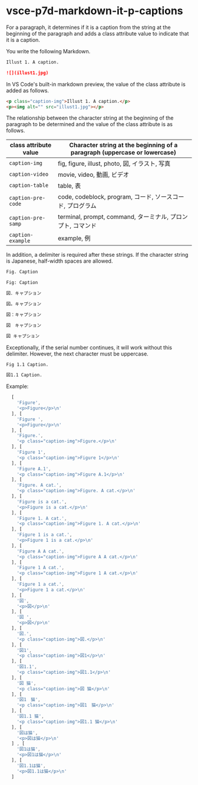 # vsce-p7d-markdown-it-p-captions

For a paragraph, it determines if it is a caption from the string at the beginning of the paragraph and adds a class attribute value to indicate that it is a caption.

You write the following Markdown.

```md
Illust 1. A caption.

![](illust1.jpg)
```

In VS Code's built-in markdown preview, the value of the class attribute is added as follows.

```html
<p class="caption-img">Illust 1. A caption.</p>
<p><img alt="" src="illust1.jpg"></p>
```


The relationship between the character string at the beginning of the paragraph to be determined and the value of the class attribute is as follows.

| class attribute value | Character string at the beginning of a paragraph (uppercase or lowercase) |
| ---- | ---- |
| `caption-img` | fig, figure, illust, photo, 図, イラスト, 写真 |
| `caption-video` | movie, video, 動画, ビデオ |
| `caption-table` | table, 表 |
| `caption-pre-code` | code, codeblock, program, コード, ソースコード, プログラム |
| `caption-pre-samp` | terminal, prompt, command, ターミナル, プロンプト, コマンド |
| `caption-example` | example, 例 |

In addition, a delimiter is required after these strings.  If the character string is Japanese, half-width spaces are allowed.

```md
Fig. Caption

Fig: Caption

図．キャプション

図。キャプション

図：キャプション

図　キャプション

図 キャプション
```

Exceptionally, if the serial number continues, it will work without this delimiter. However, the next character must be uppercase.

```md
Fig 1.1 Caption.

図1.1 Caption.
```

Example:

```js
  [
    'Figure',
    '<p>Figure</p>\n'
  ], [
    'Figure ',
    '<p>Figure</p>\n'
  ], [
    'Figure.',
    '<p class="caption-img">Figure.</p>\n'
  ], [
    'Figure 1',
    '<p class="caption-img">Figure 1</p>\n'
  ], [
    'Figure A.1',
    '<p class="caption-img">Figure A.1</p>\n'
  ], [
    'Figure. A cat.',
    '<p class="caption-img">Figure. A cat.</p>\n'
  ], [
    'Figure is a cat.',
    '<p>Figure is a cat.</p>\n'
  ], [
    'Figure 1. A cat.',
    '<p class="caption-img">Figure 1. A cat.</p>\n'
  ], [
    'Figure 1 is a cat.',
    '<p>Figure 1 is a cat.</p>\n'
  ], [
    'Figure A A cat.',
    '<p class="caption-img">Figure A A cat.</p>\n'
  ], [
    'Figure 1 A cat.',
    '<p class="caption-img">Figure 1 A cat.</p>\n'
  ], [
    'Figure 1 a cat.',
    '<p>Figure 1 a cat.</p>\n'
  ], [
    '図',
    '<p>図</p>\n'
  ], [
    '図 ',
    '<p>図</p>\n'
  ], [
    '図.',
    '<p class="caption-img">図.</p>\n'
  ], [
    '図1',
    '<p class="caption-img">図1</p>\n'
  ], [
    '図1.1',
    '<p class="caption-img">図1.1</p>\n'
  ], [
    '図 猫',
    '<p class="caption-img">図 猫</p>\n'
  ], [
    '図1　猫',
    '<p class="caption-img">図1　猫</p>\n'
  ], [
    '図1.1 猫',
    '<p class="caption-img">図1.1 猫</p>\n'
  ], [
    '図は猫',
    '<p>図は猫</p>\n'
  ] , [
    '図1は猫',
    '<p>図1は猫</p>\n'
  ], [
    '図1.1は猫',
    '<p>図1.1は猫</p>\n'
  ]
```
